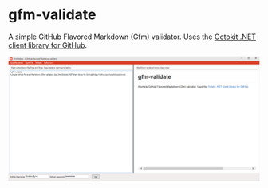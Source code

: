 # gfm-validate
A simple GitHub Flavored Markdown (Gfm) validator. Uses the [Octokit .NET client library for GitHub](https://github.com/octokit/octokit.net). 

![screenshot](https://github.com/AndrewJByrne/gfm-validate/blob/master/assets/app-screenshot.png)
